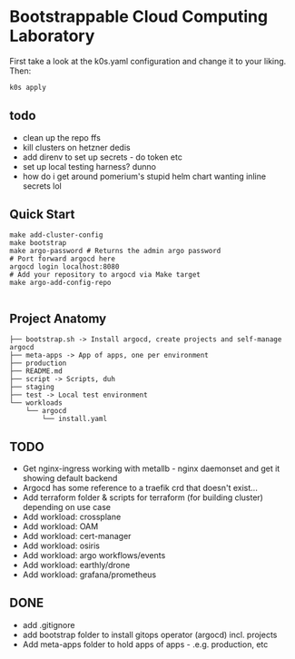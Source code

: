 # Bootstrappable Cloud Computing Laboratory

First take a look at the k0s.yaml configuration and change it to your liking.
Then:
```bash
k0s apply
```

## todo
 - clean up the repo ffs
 - kill clusters on hetzner dedis
 - add direnv to set up secrets - do token etc
 - set up local testing harness? dunno
 - how do i get around pomerium's stupid helm chart wanting inline secrets lol

## Quick Start

```
make add-cluster-config
make bootstrap
make argo-password # Returns the admin argo password
# Port forward argocd here
argocd login localhost:8080
# Add your repository to argocd via Make target
make argo-add-config-repo


```

## Project Anatomy

```
├── bootstrap.sh -> Install argocd, create projects and self-manage argocd
├── meta-apps -> App of apps, one per environment
├── production
├── README.md
├── script -> Scripts, duh
├── staging
├── test -> Local test environment
└── workloads
    └── argocd
        └── install.yaml
```


## TODO
- Get nginx-ingress working with metallb - nginx daemonset and get it showing default backend
- Argocd has some reference to a traefik crd that doesn't exist...
- Add terraform folder & scripts for terraform (for building cluster)
depending on use case
- Add workload: crossplane
- Add workload: OAM
- Add workload: cert-manager
- Add workload: osiris
- Add workload: argo workflows/events
- Add workload: earthly/drone
- Add workload: grafana/prometheus

## DONE
- add .gitignore
- add bootstrap folder to install gitops operator (argocd) incl. projects
- Add meta-apps folder to hold apps of apps - .e.g. production, etc
